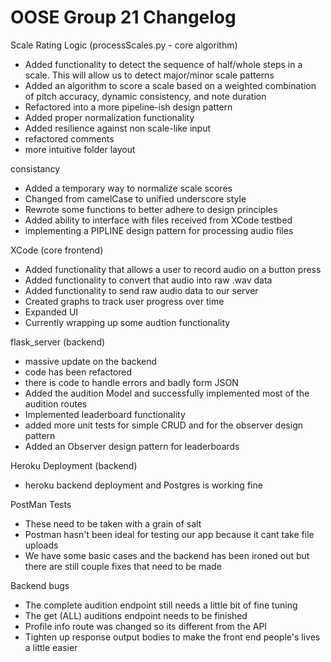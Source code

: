 # OOSE Group 21 Changelog

Scale Rating Logic (processScales.py - core algorithm)

  - Added functionality to detect the sequence of half/whole steps in a scale. This will allow us to detect major/minor scale patterns
  - Added an algorithm to score a scale based on a weighted combination of pitch accuracy, dynamic consistency, and note duration 
  - Refactored into a more pipeline-ish design pattern
  - Added proper normalization functionality
  - Added resilience against non scale-like input
  - refactored comments
  - more intuitive folder layout
  
  consistancy
  - Added a temporary way to normalize scale scores
  - Changed from camelCase to unified underscore style
  - Rewrote some functions to better adhere to design principles
  - Added ability to interface with files received from XCode testbed
  - implementing a PIPLINE design pattern for processing audio files
  
XCode (core frontend)
  - Added functionality that allows a user to record audio on a button press
  - Added functionality to convert that audio into raw .wav data
  - Added functionality to send raw audio data to our server
  - Created graphs to track user progress over time
  - Expanded UI
  - Currently wrapping up some audtion functionality
  
flask_server (backend)
- massive update on the backend
- code has been refactored
- there is code to handle errors and badly form JSON
- Added the audition Model and successfully implemented most of the audition routes
- Implemented leaderboard functionality
- added more unit tests for simple CRUD and for the observer design pattern
- Added an Observer design pattern for leaderboards
  
Heroku Deployment (backend)
 - heroku backend deployment and Postgres is working fine

PostMan Tests
- These need to be taken with a grain of salt
- Postman hasn't been ideal for testing our app because it cant take file uploads
- We have some basic cases and the backend has been ironed out but there are still couple fixes that need to be made

Backend bugs
- The complete audition endpoint still needs a little bit of fine tuning
- The get (ALL) auditions endpoint needs to be finished
- Profile info route was changed so its different from the API
- Tighten up response output bodies to make the front end people's lives a little easier
